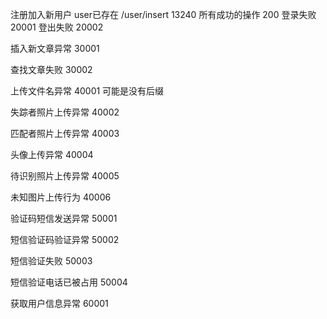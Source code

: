 注册加入新用户 user已存在 /user/insert 13240
所有成功的操作 200
登录失败  20001
登出失败  20002

插入新文章异常 30001

查找文章失败 30002

上传文件名异常 40001 可能是没有后缀

失踪者照片上传异常 40002

匹配者照片上传异常 40003

头像上传异常 40004

待识别照片上传异常 40005

未知图片上传行为 40006

验证码短信发送异常 50001

短信验证码验证异常 50002

短信验证失败 50003

短信验证电话已被占用 50004

获取用户信息异常 60001
